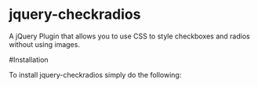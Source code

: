 jquery-checkradios
==================

A jQuery Plugin that allows you to use CSS to style checkboxes and radios without using images.


#Installation

To install jquery-checkradios simply do the following:
